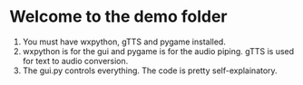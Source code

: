 # Welcome to the demo folder
1. You must have wxpython, gTTS and pygame installed.
2. wxpython is for the gui and pygame is for the audio piping. gTTS is used for text to audio conversion.
3. The gui.py controls everything. The code is pretty self-explainatory.
